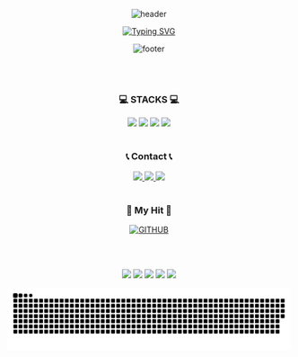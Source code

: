 <div align="center">
    
![header](https://capsule-render.vercel.app/api?type=waving&color=6994CDEE&text=&animation=twinkling&height=120)

[![Typing SVG](https://readme-typing-svg.demolab.com?font=Alkatra&weight=500&size=30&duration=4000&pause=3&color=6994CDEE&center=true&vCenter=true&multiline=true&repeat=true&width=1000&height=50&lines=Welcome+to+Kyunghwa's+GitHub!👋)](https://git.io/typing-svg)

![footer](https://capsule-render.vercel.app/api?type=slice&color=6994CDEE&height=80&section=footer)

</div>

<div align="center">

<br>

<br>

<div align=center>
    <h3 style="border-bottom: none">💻 STACKS 💻</h3>
</div>
<div align=center> 
    <img src="https://img.shields.io/badge/Kotlin-7F52FF?style=flat&logo=kotlin&logoColor=white">
    <img src="https://img.shields.io/badge/Android-3DDC84?style=flat&logo=android&logoColor=white">
    <img src="https://img.shields.io/badge/HTML5-E34F26?style=flat&logo=html5&logoColor=white"> 
    <img src="https://img.shields.io/badge/css-1572B6?style=flat&logo=css3&logoColor=white">
</div>

<br>

<div align=center>
    <h3 style="border-bottom: none">📞 Contact 📞</h3>
</div>
<div align=center>
    <a href="https://www.instagram.com/wagzack/">
        <img src="https://img.shields.io/badge/wagzack-E4405F?style=flat&logo=instagram&logoColor=white">
    </a>
    <a href="https://velog.io/@wack">
        <img src="https://img.shields.io/badge/blog-20C997?style=flat&logo=velog&logoColor=white">
    </a>
<!--     <a href="https://velog.io/@wack">
        <img src="https://img.shields.io/badge/blog-000000?style=flat&logo=tistory&logoColor=white">
    </a> -->
    <a href="mailto:snoopn@naver.com">
        <img src="https://img.shields.io/badge/eMail-03C75A?style=flat&logo=Gmail&logoColor=white"> 
    </a>
</div>

<br>
<div align=center>
    <h3 style="border-bottom: none">🎯 My Hit 🎯</h3>
    
[![GITHUB](https://hits.seeyoufarm.com/api/count/incr/badge.svg?url=https%3A%2F%2Fgithub.com%2FKyungHwa0&count_bg=%23A6A9AA&title_bg=%232F2E2E&icon=github.svg&icon_color=%23ffffff&title=GITHUB&edge_flat=false)](https://github.com/KyungHwa0)

</div>

<br>
<br>

![](http://github-profile-summary-cards.vercel.app/api/cards/profile-details?username=KyungHwa0&theme=nord_dark)
![](http://github-profile-summary-cards.vercel.app/api/cards/repos-per-language?username=KyungHwa0&theme=nord_dark)
![](http://github-profile-summary-cards.vercel.app/api/cards/most-commit-language?username=KyungHwa0&theme=nord_dark)
![](http://github-profile-summary-cards.vercel.app/api/cards/stats?username=KyungHwa0&theme=nord_dark&)
![](http://github-profile-summary-cards.vercel.app/api/cards/productive-time?username=KyungHwa0&theme=nord_dark&utcOffset=8)


![Snake animation](https://github.com/KyungHwa0/KyungHwa0/blob/output/github-contribution-grid-snake.svg)


<!--
**KyungHwa0/KyungHwa0** is a ✨ _special_ ✨ repository because its `README.md` (this file) appears on your GitHub profile.

Here are some ideas to get you started:

- 🔭 I’m currently working on ...
- 🌱 I’m currently learning ...
- 👯 I’m looking to collaborate on ...
- 🤔 I’m looking for help with ...
- 💬 Ask me about ...
- 📫 How to reach me: ...
- 😄 Pronouns: ...
- ⚡ Fun fact: ...
-->
